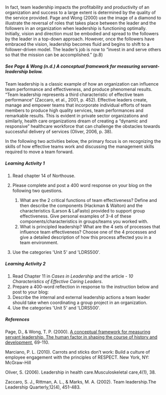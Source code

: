 In fact, team leadership impacts the profitability and productivity of an organization and success to a large extent is determined by the quality of the service provided. Page and Wong \(2000\) use the image of a diamond to illustrate the reversal of roles that takes place between the leader and the followers in an organization when leadership is functioning optimally. Initially, vision and direction must be embodied and spread to the followers by the leader in a top-down approach. However, once the followers have embraced the vision, leadership becomes fluid and begins to shift to a follower-driven model. The leader’s job is now to “invest in and serve others so that the mission can be accomplished.” \(p.8\)

##### See **Page & Wong \(n.d.\) A conceptual framework for measuring servant-leadership below.**

Team leadership is a classic example of how an organization can influence team performance and effectiveness, and produce phenomenal results. “Team leadership represents a third characteristic of effective team performance” \(Zaccaro, et al., 2001, p. 452\). Effective leaders create, manage and empower teams that incorporate individual efforts of team members to produce high quality services, team performances and remarkable results. This is evident in private sector organizations and similarly, health care organizations dream of creating a “dynamic and responsive” healthcare workforce that can challenge the obstacles towards successful delivery of services \(Oliver, 2006, p. 38\).

In the following two activities below, the primary focus is on recognizing the skills of how effective teams work and discussing the management skills required to move a team forward.

##### **Learning Activity 1**

1. Read chapter 14 of Northouse.

2. Please complete and post a 400 word response on your blog on the following two questions.

   1. What are the 2 critical functions of team effectiveness? Define and then describe the components \(Hackman 
      & Walton\) and the characteristics \(Larson & LaFasto\) provided to support group effectiveness. Give personal examples of 3-4 of these components/characteristics in groups/teams you worked with.
   2. What is principled leadership? What are the 4 sets of processes that influence team effectiveness? Choose one of the 4 processes and give a detailed description of how this process affected you in a team environment.

3. Use the categories 'Unit 5' and 'LDRS500'.

##### **Learning Activity 2**

1. Read Chapter 11 in _Cases in Leadership_ and the article - _10 Characteristics of Effective Caring Leaders_. 
2. Prepare a 400-word reflection in response to the instruction below and post to your blog:
3. Describe the internal and external leadership actions a team leader should take when coordinating a group project in an organization.
4. Use the categories 'Unit 5' and 'LDRS500'.

##### References

Page, D., & Wong, T. P. \(2000\). [A conceptual framework for measuring servant leadership. The human factor in shaping the course of history and development](http://www.drpaulwong.com/wp-content/uploads/2013/09/Conceptual-Framework.pdf), 69-110.

Marciano, P. L. \(2010\). Carrots and sticks don’t work: Build a culture of employee engagement with the principles of RESPECT. New York, NY: McGraw-Hill

Oliver, S. \(2006\). Leadership in health care.Musculoskeletal care,4\(1\), 38.

Zaccaro, S. J., Rittman, A. L., & Marks, M. A. \(2002\). Team leadership.The Leadership Quarterly,12\(4\), 451-483.

